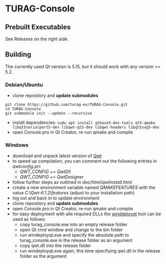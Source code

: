 # TURAG-Console
## Prebuilt Executables
See Releases on the right side.

## Building
The currently used Qt version is 5.15, but it should work with any version >= 5.2.

### Debian/Ubuntu
- clone repository and **update submodules**
```
git clone https://github.com/turag-ev/TURAG-Console.git
cd TURAG-Console
git submodule init --update --recursive
```
- install dependencies: ```sudo apt install qtbase5-dev-tools qt5-qmake libqt5serialport5-dev libqwt-qt5-dev libqwt-headers libqt5svg5-dev```
- open Console.pro in Qt Creator, re-run qmake and compile

### Windows
- download and unpack latest version of [Qwt](https://qwt.sourceforge.io/)
- to speed up compilation, you can comment out the following entries in *qwtconfig.pri*:
  - *QWT_CONFIG += QwtDll*
  - *QWT_CONFIG += QwtDesigner*
- follow further steps as outlined in *doc/html/qwtinstall.html*
- create a new environment variable named *QMAKEFEATURES* with the value *C:\Qwt-6.1.2\features* (adjust to your installation path)
- log out and back in to update environment
- clone repository and **update submodules**
- open Console.pro in Qt Creator, re-run qmake and compile
- for easy deployment with alle required DLLs the [windeployqt](https://doc.qt.io/qt-6/windows-deployment.html) tool can be used as follows:
  - copy turag_console.exe into an empty release folder
  - open Qt cmd window and change to the bin folder
  - run windeployqt.exe and specify the absolute path to turag_console.exe in the release folder as an argument
  - copy qwt.dll into the release folder
  - run windeployqt.exe again, this time specifying qwt.dll in the release folder as the argument
  

